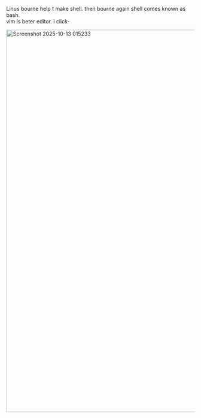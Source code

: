 Linus bourne help t make shell. then bourne again shell comes known as bash.<br>
vim is beter editor.
i click- 

<img width="1920" height="1020" alt="Screenshot 2025-10-13 015233" src="https://github.com/user-attachments/assets/e0f851d9-9c96-4a23-9186-72c6bdf3c7bc" />

